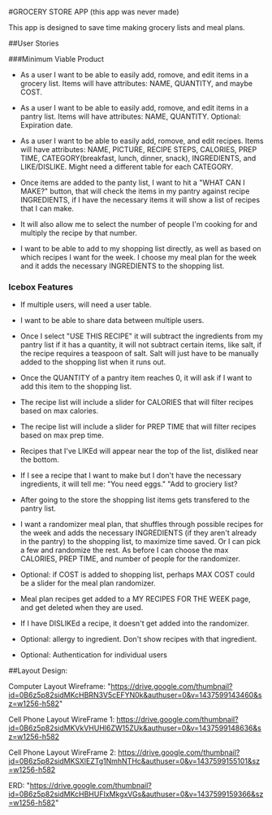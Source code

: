 #GROCERY STORE APP (this app was never made)

This app is designed to save time making grocery lists and meal plans.


##User Stories

###Minimum Viable Product

- As a user I want to be able to easily add, romove, and edit items in a grocery list.  Items will have attributes: NAME, QUANTITY, and maybe COST.

- As a user I want to be able to easily add, romove, and edit items in a pantry list. Items will have attributes: NAME, QUANTITY. Optional: Expiration date.

- As a user I want to be able to easily add, romove, and edit recipes. Items will have attributes: NAME, PICTURE, RECIPE STEPS, CALORIES, PREP TIME, CATEGORY(breakfast, lunch, dinner, snack), INGREDIENTS, and LIKE/DISLIKE. Might need a different table for each CATEGORY.

- Once items are added to the panty list, I want to hit a "WHAT CAN I MAKE?" button, that will check the items in my pantry against recipe INGREDIENTS, if I have the necessary items it will show a list of recipes that I can make.

- It will also allow me to select the number of people I'm cooking for and multiply the recipe by that number.

- I want to be able to add to my shopping list directly, as well as based on which recipes I want for the week.  I choose my meal plan for the week and it adds the necessary INGREDIENTS to the shopping list.

### Icebox Features

- If multiple users, will need a user table.

- I want to be able to share data between multiple users.

- Once I select "USE THIS RECIPE" it will subtract the ingredients from my pantry list if it has a quantity, it will not subtract certain items, like salt, if the recipe requires a teaspoon of salt.  Salt will just have to be manually added to the shopping list when it runs out.

- Once the QUANTITY of a pantry item reaches 0, it will ask if I want to add this item to the shopping list.

- The recipe list will include a slider for CALORIES that will filter recipes based on max calories.

- The recipe list will include a slider for PREP TIME that will filter recipes based on max prep time.

- Recipes that I've LIKEd will appear near the top of the list, disliked near the bottom.

- If I see a recipe that I want to make but I don't have the necessary ingredients, it will tell me: "You need eggs." "Add to grociery list?

- After going to the store the shopping list items gets transfered to the pantry list.

- I want a randomizer meal plan, that shuffles through possible recipes for the week and adds the necessary INGREDIENTS (if they aren't already in the pantry) to the shopping list, to maximize time saved.  Or I can pick a few and randomize the rest.  As before I can choose the max CALORIES, PREP TIME, and number of people for the randomizer.

- Optional: if COST is added to shopping list, perhaps MAX COST could be a slider for the meal plan randomizer.

- Meal plan recipes get added to a MY RECIPES FOR THE WEEK page, and get deleted when they are used.

- If I have DISLIKEd a recipe, it doesn't get added into the randomizer.

- Optional: allergy to ingredient. Don't show recipes with that ingredient.

- Optional: Authentication for individual users

##Layout Design:

Computer Layout Wireframe:
"https://drive.google.com/thumbnail?id=0B6z5p82sidMKcHBRN3V5cEFYN0k&authuser=0&v=1437599143460&sz=w1256-h582"

Cell Phone Layout WireFrame 1:
https://drive.google.com/thumbnail?id=0B6z5p82sidMKVkVHUHl6ZW15ZUk&authuser=0&v=1437599148636&sz=w1256-h582

Cell Phone Layout WireFrame 2:
https://drive.google.com/thumbnail?id=0B6z5p82sidMKSXlEZTg1NmhNTHc&authuser=0&v=1437599155101&sz=w1256-h582

ERD:
"https://drive.google.com/thumbnail?id=0B6z5p82sidMKcHBHUFIxMkgxVGs&authuser=0&v=1437599159366&sz=w1256-h582"
